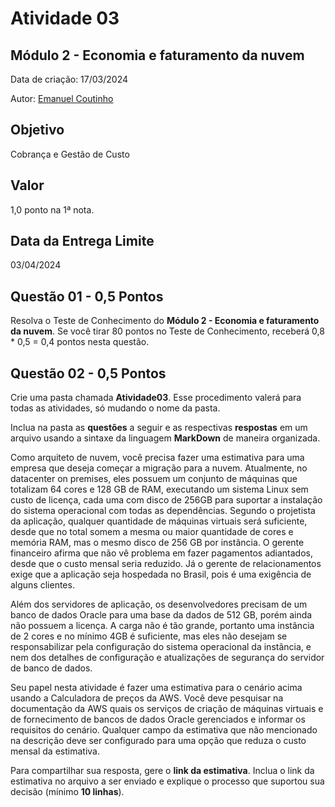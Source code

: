 # Atividade 03

## Módulo 2 - Economia e faturamento da nuvem

Data de criação: 17/03/2024

Autor: [Emanuel Coutinho](https://github.com/emanuelcoutinho)

## Objetivo
Cobrança e Gestão de Custo

## Valor
1,0 ponto na 1ª nota.

## Data da Entrega Limite
03/04/2024

## Questão 01 - 0,5 Pontos
Resolva o Teste de Conhecimento do **Módulo 2 - Economia e faturamento da nuvem**. Se você tirar 80 pontos no Teste de Conhecimento, receberá 0,8 * 0,5 = 0,4 pontos nesta questão.

## Questão 02 - 0,5 Pontos

Crie uma pasta chamada **Atividade03**. Esse procedimento valerá para todas as atividades, só mudando o nome da pasta. 

Inclua na pasta as **questões** a seguir e as respectivas **respostas** em um arquivo usando a sintaxe da linguagem **MarkDown** de maneira organizada.

Como arquiteto de nuvem, você precisa fazer uma estimativa para uma empresa que deseja começar a migração para a nuvem. Atualmente, no datacenter on premises, eles possuem um conjunto de máquinas que totalizam 64 cores e 128 GB de RAM, executando um sistema Linux sem custo de licença, cada uma com disco de 256GB para suportar a instalação do sistema operacional com todas as dependências. Segundo o projetista da aplicação, qualquer quantidade de máquinas virtuais será suficiente, desde que no total somem a mesma ou maior quantidade de cores e memória RAM, mas o mesmo disco de 256 GB por instância. O gerente financeiro afirma que não vê problema em fazer pagamentos adiantados, desde que o custo mensal seria reduzido. Já o gerente de relacionamentos exige que a aplicação seja hospedada no Brasil, pois é uma exigência de alguns clientes.

Além dos servidores de aplicação, os desenvolvedores precisam de um banco de dados Oracle para uma base da dados de 512 GB, porém ainda não possuem a licença. A carga não é tão grande, portanto uma instância de 2 cores e no mínimo 4GB é suficiente, mas eles não desejam se responsabilizar pela configuração do sistema operacional da instância, e nem dos detalhes de configuração e atualizações de segurança do servidor de banco de dados.

Seu papel nesta atividade é fazer uma estimativa para o cenário acima usando a Calculadora de preços da AWS. Você deve pesquisar na documentação da AWS quais os serviços de criação de máquinas virtuais e de fornecimento de bancos de dados Oracle gerenciados e informar os requisitos do cenário. Qualquer campo da estimativa que não mencionado na descrição deve ser configurado para uma opção que reduza o custo mensal da estimativa.

Para compartilhar sua resposta, gere o **link da estimativa**. Inclua o link da estimativa no arquivo a ser enviado e explique o processo que suportou sua decisão (mínimo **10 linhas**).



